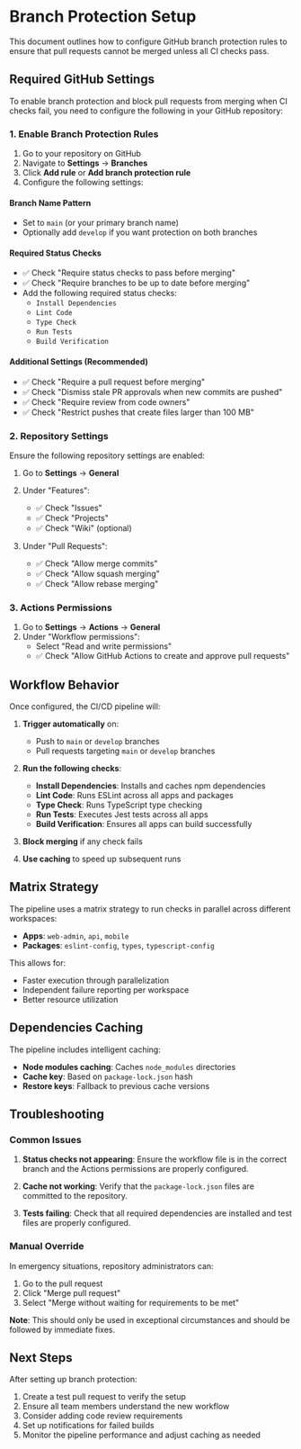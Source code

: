 # Branch Protection Setup

This document outlines how to configure GitHub branch protection rules to ensure that pull requests cannot be merged unless all CI checks pass.

## Required GitHub Settings

To enable branch protection and block pull requests from merging when CI checks fail, you need to configure the following in your GitHub repository:

### 1. Enable Branch Protection Rules

1. Go to your repository on GitHub
2. Navigate to **Settings** → **Branches**
3. Click **Add rule** or **Add branch protection rule**
4. Configure the following settings:

#### Branch Name Pattern
- Set to `main` (or your primary branch name)
- Optionally add `develop` if you want protection on both branches

#### Required Status Checks
- ✅ Check "Require status checks to pass before merging"
- ✅ Check "Require branches to be up to date before merging"
- Add the following required status checks:
  - `Install Dependencies`
  - `Lint Code`
  - `Type Check`
  - `Run Tests`
  - `Build Verification`

#### Additional Settings (Recommended)
- ✅ Check "Require a pull request before merging"
- ✅ Check "Dismiss stale PR approvals when new commits are pushed"
- ✅ Check "Require review from code owners"
- ✅ Check "Restrict pushes that create files larger than 100 MB"

### 2. Repository Settings

Ensure the following repository settings are enabled:

1. Go to **Settings** → **General**
2. Under "Features":
   - ✅ Check "Issues"
   - ✅ Check "Projects"
   - ✅ Check "Wiki" (optional)

3. Under "Pull Requests":
   - ✅ Check "Allow merge commits"
   - ✅ Check "Allow squash merging"
   - ✅ Check "Allow rebase merging"

### 3. Actions Permissions

1. Go to **Settings** → **Actions** → **General**
2. Under "Workflow permissions":
   - Select "Read and write permissions"
   - ✅ Check "Allow GitHub Actions to create and approve pull requests"

## Workflow Behavior

Once configured, the CI/CD pipeline will:

1. **Trigger automatically** on:
   - Push to `main` or `develop` branches
   - Pull requests targeting `main` or `develop` branches

2. **Run the following checks**:
   - **Install Dependencies**: Installs and caches npm dependencies
   - **Lint Code**: Runs ESLint across all apps and packages
   - **Type Check**: Runs TypeScript type checking
   - **Run Tests**: Executes Jest tests across all apps
   - **Build Verification**: Ensures all apps can build successfully

3. **Block merging** if any check fails

4. **Use caching** to speed up subsequent runs

## Matrix Strategy

The pipeline uses a matrix strategy to run checks in parallel across different workspaces:

- **Apps**: `web-admin`, `api`, `mobile`
- **Packages**: `eslint-config`, `types`, `typescript-config`

This allows for:
- Faster execution through parallelization
- Independent failure reporting per workspace
- Better resource utilization

## Dependencies Caching

The pipeline includes intelligent caching:

- **Node modules caching**: Caches `node_modules` directories
- **Cache key**: Based on `package-lock.json` hash
- **Restore keys**: Fallback to previous cache versions

## Troubleshooting

### Common Issues

1. **Status checks not appearing**: Ensure the workflow file is in the correct branch and the Actions permissions are properly configured.

2. **Cache not working**: Verify that the `package-lock.json` files are committed to the repository.

3. **Tests failing**: Check that all required dependencies are installed and test files are properly configured.

### Manual Override

In emergency situations, repository administrators can:
1. Go to the pull request
2. Click "Merge pull request" 
3. Select "Merge without waiting for requirements to be met"

**Note**: This should only be used in exceptional circumstances and should be followed by immediate fixes.

## Next Steps

After setting up branch protection:

1. Create a test pull request to verify the setup
2. Ensure all team members understand the new workflow
3. Consider adding code review requirements
4. Set up notifications for failed builds
5. Monitor the pipeline performance and adjust caching as needed
